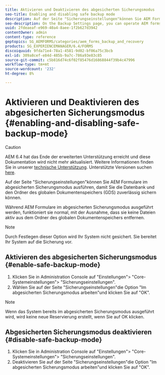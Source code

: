 ```yaml
---
title: Aktivieren und Deaktivieren des abgesicherten Sicherungsmodus
seo-title: Enabling and disabling safe backup mode
description: Auf der Seite "Sicherungseinstellungen"können Sie AEM Formulare im abgesicherten Sicherungsmodus ausführen, damit Sie die Datenbank und den Ordner des globalen Dokumentenspeichers (GDS) zuverlässig sichern können. Erfahren Sie, wie Sie den abgesicherten Sicherungsmodus aktivieren und deaktivieren.
seo-description: On the Backup Settings page, you can operate AEM forms in safe backup mode so that you can reliably back up your database and Global Document Storage (GDS) (GDS) directory. Learn how to enable and disable safe backup mode.
uuid: 2fdeaeaf-e969-40a4-8aee-1f2b627d3942
contentOwner: admin
content-type: reference
geptopics: SG_AEMFORMS/categories/aem_forms_backup_and_recovery
products: SG_EXPERIENCEMANAGER/6.4/FORMS
discoiquuid: 9fda71e4-78a1-4581-9d02-bf06a75c3bcb
exl-id: 309a8cef-e84d-485b-9a7c-786a93e83c85
source-git-commit: c5b816d74c6f02f85476d16868844f39b4c47996
workflow-type: tm+mt
source-wordcount: '232'
ht-degree: 8%

---
```


# Aktivieren und Deaktivieren des abgesicherten Sicherungsmodus {#enabling-and-disabling-safe-backup-mode}

>[!CAUTION]
>
>AEM 6.4 hat das Ende der erweiterten Unterstützung erreicht und diese Dokumentation wird nicht mehr aktualisiert. Weitere Informationen finden Sie in unserer [technische Unterstützung](https://helpx.adobe.com/de/support/programs/eol-matrix.html). Unterstützte Versionen suchen [here](https://experienceleague.adobe.com/docs/?lang=de).

Auf der Seite &quot;Sicherungseinstellungen&quot;können Sie AEM Formulare im abgesicherten Sicherungsmodus ausführen, damit Sie die Datenbank und den Ordner des globalen Dokumentenspeichers (GDS) zuverlässig sichern können.

Während AEM Formulare im abgesicherten Sicherungsmodus ausgeführt werden, funktioniert sie normal, mit der Ausnahme, dass sie keine Dateien aktiv aus dem Ordner des globalen Dokumentenspeichers entfernen.

>[!NOTE]
>
>Durch Festlegen dieser Option wird Ihr System nicht gesichert. Sie bereitet Ihr System auf die Sicherung vor.

## Aktivieren des abgesicherten Sicherungsmodus {#enable-safe-backup-mode}

1. Klicken Sie in Administration Console auf &quot;Einstellungen&quot;> &quot;Core-Systemeinstellungen&quot;> &quot;Sicherungseinstellungen&quot;.
1. Wählen Sie auf der Seite &quot;Sicherungseinstellungen&quot;die Option &quot;Im abgesicherten Sicherungsmodus arbeiten&quot;und klicken Sie auf &quot;OK&quot;.

>[!NOTE]
>
>Wenn das System bereits im abgesicherten Sicherungsmodus ausgeführt wird, wird keine neue Reservierung erstellt, wenn Sie auf OK klicken.

## Abgesicherten Sicherungsmodus deaktivieren {#disable-safe-backup-mode}

1. Klicken Sie in Administration Console auf &quot;Einstellungen&quot;> &quot;Core-Systemeinstellungen&quot;> &quot;Sicherungseinstellungen&quot;.
1. Deaktivieren Sie auf der Seite &quot;Sicherungseinstellungen&quot;die Option &quot;Im abgesicherten Sicherungsmodus arbeiten&quot;und klicken Sie auf &quot;OK&quot;.
